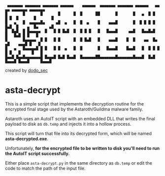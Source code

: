 ```
 ▄▄▄▄▄▄▄ ▄▄▄▄▄▄▄ ▄▄▄▄▄▄▄ ▄▄▄▄▄▄    ▄▄▄▄▄▄  ▄▄▄▄▄▄▄ ▄▄▄▄▄▄▄ ▄▄▄▄▄▄   ▄▄   ▄▄ ▄▄▄▄▄▄▄ ▄▄▄▄▄▄▄ 
█       █       █       █      █  █      ██       █       █   ▄  █ █  █ █  █       █       █
█   ▄   █  ▄▄▄▄▄█▄     ▄█  ▄   █  █  ▄    █    ▄▄▄█       █  █ █ █ █  █▄█  █    ▄  █▄     ▄█
█  █▄█  █ █▄▄▄▄▄  █   █ █ █▄█  █  █ █ █   █   █▄▄▄█     ▄▄█   █▄▄█▄█       █   █▄█ █ █   █  
█       █▄▄▄▄▄  █ █   █ █      █  █ █▄█   █    ▄▄▄█    █  █    ▄▄  █▄     ▄█    ▄▄▄█ █   █  
█   ▄   █▄▄▄▄▄█ █ █   █ █  ▄   █  █       █   █▄▄▄█    █▄▄█   █  █ █ █   █ █   █     █   █  
█▄▄█ █▄▄█▄▄▄▄▄▄▄█ █▄▄▄█ █▄█ █▄▄█  █▄▄▄▄▄▄██▄▄▄▄▄▄▄█▄▄▄▄▄▄▄█▄▄▄█  █▄█ █▄▄▄█ █▄▄▄█     █▄▄▄█  
```

created by [dodo_sec](https://twitter.com/dodo_sec)

# asta-decrypt
This is a simple script that implements the decryption routine for the encrypted final stage used by the Astaroth/Guildma malware family.

Astaroth uses an AutoIT script with an embedded DLL that writes the final payload to disk as `db.temp` and injects it into a hollow process.

This script will turn that file into its decrypted form, which will be named **asta-decrypted.exe**.

Unfortunately, **for the encrypted file to be written to disk you'll need to run the AutoIT script successfully.**

Either place `asta-decrypt.py` in the same directory as `db.temp` or edit the code to match the path of the input file.

